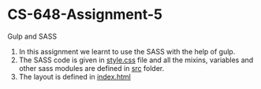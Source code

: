 # CS-648-Assignment-5

Gulp and SASS

1. In this assignment we learnt to use the SASS with the help of gulp.
2. The SASS code is given in [style.css](https://github.com/ShrirajSDSU/CS-648-Assignment-5/blob/master/src/style.scss) file and all the mixins, variables and other sass modules are defined in [src](https://github.com/ShrirajSDSU/CS-648-Assignment-5/tree/master/src) folder.
3. The layout is defined in [index.html](https://github.com/ShrirajSDSU/CS-648-Assignment-5/blob/master/dist/index.html)
